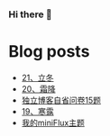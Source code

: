 ### Hi there 👋

<!--
**rebron1900/rebron1900** is a ✨ _special_ ✨ repository because its `README.md` (this file) appears on your GitHub profile.

Here are some ideas to get you started:

- 🔭 I’m currently working on ...
- 🌱 I’m currently learning ...
- 👯 I’m looking to collaborate on ...
- 🤔 I’m looking for help with ...
- 💬 Ask me about ...
- 📫 How to reach me: ...
- 😄 Pronouns: ...
- ⚡ Fun fact: ...
-->



# Blog posts
<!-- BLOG-POST-LIST:START -->
- [21、立冬](https://1900.live/21-shuang-jiang/)
- [20、霜降](https://1900.live/20-shuang-jiang/)
- [独立博客自省问卷15题](https://1900.live/du-li-bo-ke-zi-sheng-wen-juan-15ti/)
- [19、寒露](https://1900.live/19-han-lu/)
- [我的miniFlux主题](https://1900.live/wo-de-minifluxzhu-ti/)
<!-- BLOG-POST-LIST:END -->
